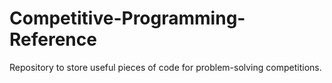 # Competitive-Programming-Reference
Repository to store useful pieces of code for problem-solving competitions.

